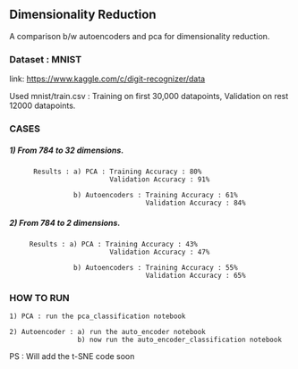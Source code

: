 

## Dimensionality Reduction

A comparison b/w autoencoders and pca for dimensionality reduction.

### Dataset : MNIST

link: https://www.kaggle.com/c/digit-recognizer/data

Used mnist/train.csv : Training on first 30,000 datapoints,
                       Validation on rest 12000 datapoints.
        

### CASES
  
  #####  1) From 784 to 32 dimensions.
          
          Results : a) PCA : Training Accuracy : 80%
                             Validation Accuracy : 91%
                    
                    b) Autoencoders : Training Accuracy : 61%
                                      Validation Accuracy : 84%
                                      
  #####  2) From 784 to 2 dimensions.
         
         Results : a) PCA : Training Accuracy : 43%
                             Validation Accuracy : 47%
                    
                    b) Autoencoders : Training Accuracy : 55%
                                      Validation Accuracy : 65%
                                      
                                      
### HOW TO RUN 
    
    1) PCA : run the pca_classification notebook
    
    2) Autoencoder : a) run the auto_encoder notebook
                     b) now run the auto_encoder_classification notebook
                     
                     
PS : Will add the t-SNE code soon                     
  
